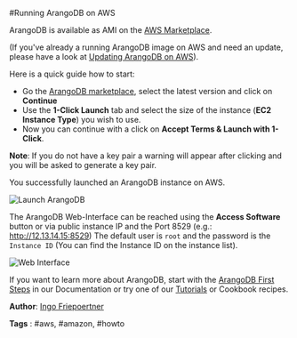 #Running ArangoDB on AWS

ArangoDB is available as AMI on the [AWS Marketplace][1].

(If you've already a running ArangoDB image on AWS and need an update, please have a look at [Updating ArangoDB on AWS](AwsUpdate.md)).

Here is a quick guide how to start:

* Go the [ArangoDB marketplace][2], select the latest version and click on **Continue**
* Use the **1-Click Launch** tab and select the size of the instance (**EC2 Instance Type**) you wish to use.
* Now you can continue with a click on **Accept Terms & Launch with 1-Click**.

**Note**: If you do not have a key pair a warning will appear after clicking and you will be asked to generate a key pair.

You successfully launched an ArangoDB instance on AWS.

![Launch ArangoDB](/assets/RunningOnAWS/launch.png)

The ArangoDB Web-Interface can be reached using the **Access Software** button or via public instance IP and the Port 8529 (e.g.: http://12.13.14.15:8529)
The default user is `root` and the password is the `Instance ID` (You can find the Instance ID on the instance list).

![Web Interface](/assets/RunningOnAWS/webInterface.png)

If you want to learn more about ArangoDB, start with the [ArangoDB First Steps][4] in our Documentation or try one of our [Tutorials][5] or Cookbook recipes.

**Author**: [Ingo Friepoertner](https://github.com/ifcologne)

**Tags** : #aws, #amazon, #howto

[1]: https://aws.amazon.com
[2]: https://aws.amazon.com/marketplace/search/results/ref=dtl_navgno_search_box?page=1&searchTerms=arangodb
[3]: https://aws.amazon.com/marketplace/library
[4]: https://docs.arangodb.com/2.8/FirstSteps/index.html
[5]: https://www.arangodb.com/tutorials
